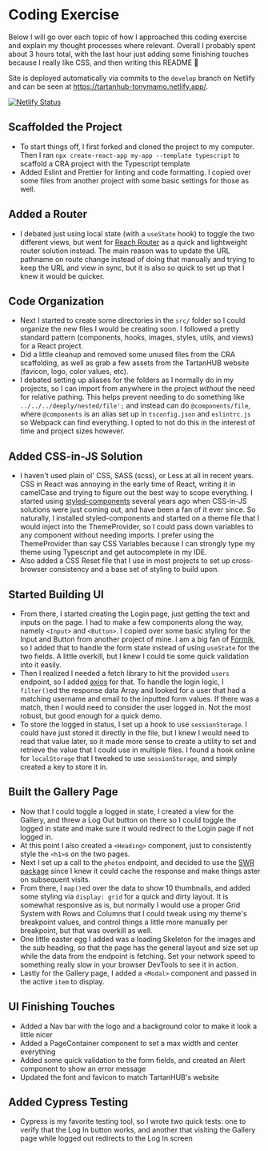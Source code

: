 # Coding Exercise

Below I will go over each topic of how I approached this coding exercise and explain my thought processes where relevant. Overall I probably spent about 3 hours total, with the last hour just adding some finishing touches because I really like CSS, and then writing this README 🙂

Site is deployed automatically via commits to the `develop` branch on Netlify and can be seen at https://tartanhub-tonymamo.netlify.app/.

[![Netlify Status](https://api.netlify.com/api/v1/badges/f2d21986-1a63-4541-b9c1-6b0b481a19ae/deploy-status)](https://app.netlify.com/sites/tartanhub-tonymamo/deploys)

## Scaffolded the Project

- To start things off, I first forked and cloned the project to my computer. Then I ran `npx create-react-app my-app --template typescript` to scaffold a CRA project with the Typescript template
- Added Eslint and Prettier for linting and code formatting. I copied over some files from another project with some basic settings for those as well.

## Added a Router

- I debated just using local state (with a `useState` hook) to toggle the two different views, but went for [Reach Router](https://reach.tech/router/) as a quick and lightweight router solution instead. The main reason was to update the URL pathname on route change instead of doing that manually and trying to keep the URL and view in sync, but it is also so quick to set up that I knew it would be quicker.

## Code Organization

- Next I started to create some directories in the `src/` folder so I could organize the new files I would be creating soon. I followed a pretty standard pattern (components, hooks, images, styles, utils, and views) for a React project.
- Did a little cleanup and removed some unused files from the CRA scaffolding, as well as grab a few assets from the TartanHUB website (favicon, logo, color values, etc).
- I debated setting up aliases for the folders as I normally do in my projects, so I can import from anywhere in the project _without_ the need for relative pathing. This helps prevent needing to do something like `../../../deeply/nested/file';` and instead can do `@components/file`, where `@components` is an alias set up in `tsconfig.json` and `eslintrc.js` so Webpack can find everything. I opted to not do this in the interest of time and project sizes however.

## Added CSS-in-JS Solution

- I haven't used plain ol' CSS, SASS (scss), or Less at all in recent years. CSS in React was annoying in the early time of React, writing it in camelCase and trying to figure out the best way to scope everything. I started using [styled-components](http://styled-components.com/) several years ago when CSS-in-JS solutions were just coming out, and have been a fan of it ever since. So naturally, I installed styled-components and started on a theme file that I would inject into the ThemeProvider, so I could pass down variables to any component without needing imports. I prefer using the ThemeProvider than say CSS Variables because I can strongly type my theme using Typescript and get autocomplete in my IDE.
- Also added a CSS Reset file that I use in most projects to set up cross-browser consistency and a base set of styling to build upon.

## Started Building UI

- From there, I started creating the Login page, just getting the text and inputs on the page. I had to make a few components along the way, namely `<Input>` and `<Button>`. I copied over some basic styling for the Input and Button from another project of mine. I am a big fan of [Formik](https://formik.org/docs/overview), so I added that to handle the form state instead of using `useState` for the two fields. A little overkill, but I knew I could tie some quick validation into it easily.
- Then I realized I needed a fetch library to hit the provided `users` endpoint, so I added [axios](https://axios-http.com/) for that. To handle the login logic, I `filter()`ed the response data Array and looked for a user that had a matching username and email to the inputted form values. If there was a match, then I would need to consider the user logged in. Not the most robust, but good enough for a quick demo.
- To store the logged in status, I set up a hook to use `sessionStorage`. I could have just stored it directly in the file, but I knew I would need to read that value later, so it made more sense to create a utility to set and retrieve the value that I could use in multiple files. I found a hook online for `localStorage` that I tweaked to use `sessionStorage`, and simply created a key to store it in.

## Built the Gallery Page

- Now that I could toggle a logged in state, I created a view for the Gallery, and threw a Log Out button on there so I could toggle the logged in state and make sure it would redirect to the Login page if not logged in.
- At this point I also created a `<Heading>` component, just to consistently style the `<h1>`s on the two pages.
- Next I set up a call to the `photos` endpoint, and decided to use the [SWR package](https://swr.vercel.app/) since I knew it could cache the response and make things aster on subsequent visits.
- From there, I `map()`ed over the data to show 10 thumbnails, and added some styling via `display: grid` for a quick and dirty layout. It is somewhat responsive as is, but normally I would use a proper Grid System with Rows and Columns that I could tweak using my theme's breakpoint values, and control things a little more manually per breakpoint, but that was overkill as well.
- One little easter egg I added was a loading Skeleton for the images and the sub heading, so that the page has the general layout and size set up while the data from the endpoint is fetching. Set your network speed to something really slow in your browser DevTools to see it in action.
- Lastly for the Gallery page, I added a `<Modal>` component and passed in the active `item` to display.

## UI Finishing Touches

- Added a Nav bar with the logo and a background color to make it look a little nicer
- Added a PageContainer component to set a max width and center everything
- Added some quick validation to the form fields, and created an Alert component to show an error message
- Updated the font and favicon to match TartanHUB's website

## Added Cypress Testing

- Cypress is my favorite testing tool, so I wrote two quick tests: one to verify that the Log In button works, and another that visiting the Gallery page while logged out redirects to the Log In screen
